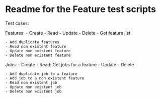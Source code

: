 # Readme for the Feature test scripts
Test cases:


Features:
	- Create
	- Read
	- Update
	- Delete
	- Get feature list

	- Add duplicate features
	- Read non existent feature
	- Update non existent feature
	- Delete non existent feature


Jobs:
	- Create
	- Read: Get jobs for a feature
	- Update
	- Delete


	- Add duplicate job to a feature
	- Add job to a non existent feature
	- Read non existent job
	- Update non existent job
	- Delete non existent job

